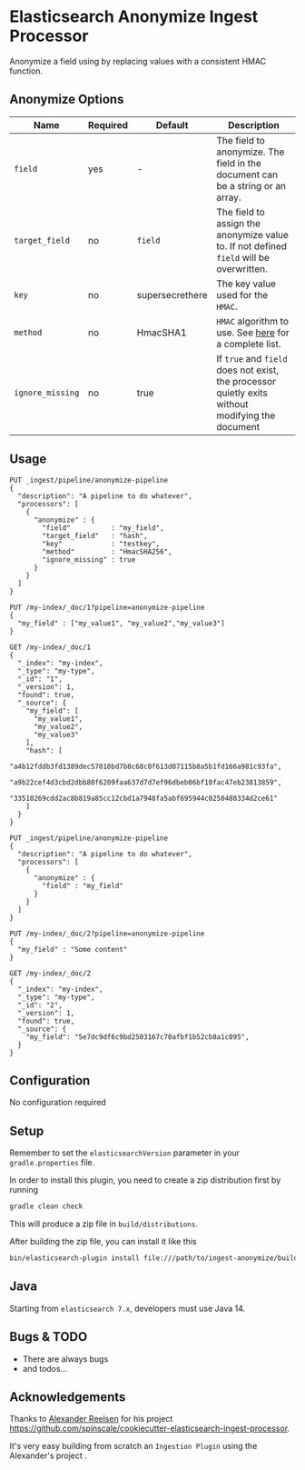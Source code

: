 # Elasticsearch Anonymize Ingest Processor

Anonymize a field using by replacing values with a consistent HMAC function.

## Anonymize Options
| Name | Required | Default | Description |
|------|----------|---------|-------------|
|`field`|yes|-|The field to anonymize. The field in the document can be a string or an array.|
|`target_field`|no|`field`|The field to assign the anonymize value to. If not defined `field` will be overwritten.|
|`key`|no|supersecrethere|The key value used for the `HMAC`.|
|`method`|no|HmacSHA1|`HMAC` algorithm to use. See [here](https://docs.oracle.com/javase/8/docs/technotes/guides/security/StandardNames.html#Mac) for a complete list.|
|`ignore_missing`|no|true|If `true` and `field` does not exist, the processor quietly exits without modifying the document|

## Usage

```
PUT _ingest/pipeline/anonymize-pipeline
{
  "description": "A pipeline to do whatever",
  "processors": [
    {
      "anonymize" : {
        "field"          : "my_field",
        "target_field"   : "hash",
        "key"            : "testkey",
        "method"         : "HmacSHA256",
        "ignore_missing" : true
      }
    }
  ]
}

PUT /my-index/_doc/1?pipeline=anonymize-pipeline
{
  "my_field" : ["my_value1", "my_value2","my_value3"]
}

GET /my-index/_doc/1
{
  "_index": "my-index",
  "_type": "my-type",
  "_id": "1",
  "_version": 1,
  "found": true,
  "_source": {
    "my_field": [
      "my_value1",
      "my_value2",
      "my_value3"
    ],
    "hash": [
      "a4b12fddb3fd1389dec57010bd7b8c68c0f613d07115b8a5b1fd166a981c93fa",
      "a9b22cef4d3cbd2dbb80f6209faa637d7d7ef96dbeb06bf10fac47eb23813859",
      "33510269cdd2ac8b819a85cc12cbd1a7948fa5abf695944c0250488334d2ce61"
    ]
  }
}

PUT _ingest/pipeline/anonymize-pipeline
{
  "description": "A pipeline to do whatever",
  "processors": [
    {
      "anonymize" : {
        "field" : "my_field"
      }
    }
  ]
}

PUT /my-index/_doc/2?pipeline=anonymize-pipeline
{
  "my_field" : "Some content"
}

GET /my-index/_doc/2
{
  "_index": "my-index",
  "_type": "my-type",
  "_id": "2",
  "_version": 1,
  "found": true,
  "_source": {
    "my_field": "5e7dc9df6c9bd2503167c70afbf1b52cb8a1c095",
  }
}
```

## Configuration
No configuration required

## Setup
Remember to set the `elasticsearchVersion` parameter in your `gradle.properties` file.

In order to install this plugin, you need to create a zip distribution first by running

```bash
gradle clean check
```
This will produce a zip file in `build/distributions`.

After building the zip file, you can install it like this

```bash
bin/elasticsearch-plugin install file:///path/to/ingest-anonymize/build/distribution/ingest-anonymize-x.y.z.zip
```

## Java
Starting from `elasticsearch 7.x`, developers must use Java 14.

## Bugs & TODO

* There are always bugs
* and todos...

## Acknowledgements
Thanks to [Alexander Reelsen](https://github.com/spinscale) for his project
https://github.com/spinscale/cookiecutter-elasticsearch-ingest-processor.

It's very easy building from scratch an `Ingestion Plugin` using the Alexander's project .
